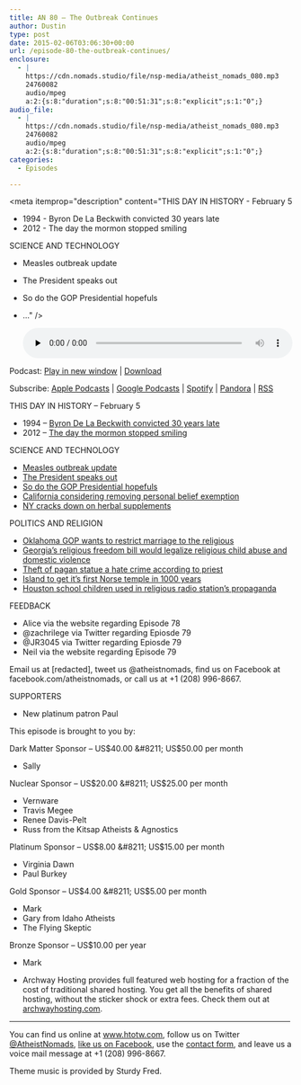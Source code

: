 ```yaml
---
title: AN 80 – The Outbreak Continues
author: Dustin
type: post
date: 2015-02-06T03:06:30+00:00
url: /episode-80-the-outbreak-continues/
enclosure:
  - |
    https://cdn.nomads.studio/file/nsp-media/atheist_nomads_080.mp3
    24760082
    audio/mpeg
    a:2:{s:8:"duration";s:8:"00:51:31";s:8:"explicit";s:1:"0";}
audio_file:
  - |
    https://cdn.nomads.studio/file/nsp-media/atheist_nomads_080.mp3
    24760082
    audio/mpeg
    a:2:{s:8:"duration";s:8:"00:51:31";s:8:"explicit";s:1:"0";}
categories:
  - Episodes

---
```

<div itemscope itemtype="http://schema.org/AudioObject">
  <meta itemprop="name" content="Episode 80 &#8211; The Outbreak Continues" />
  
  <meta itemprop="uploadDate" content="2015-02-05T20:06:30-07:00" />
  
  <meta itemprop="encodingFormat" content="audio/mpeg" />
  
  <meta itemprop="duration" content="PT51M31S" />
  
  <meta itemprop="description" content="THIS DAY IN HISTORY - February 5

* 1994 - Byron De La Beckwith convicted 30 years late
* 2012 - The day the mormon stopped smiling

SCIENCE AND TECHNOLOGY

* Measles outbreak update
* The President speaks out
* So do the GOP Presidential hopefuls
* ..." />
  
  <meta itemprop="contentUrl" content="https://dts.podtrac.com/redirect.mp3/cdn.nomads.studio/file/nsp-media/atheist_nomads_080.mp3" />
  
  <meta itemprop="contentSize" content="23.6" />
  </p> 
  
  <div class="powerpress_player" id="powerpress_player_8335">
    <audio class="wp-audio-shortcode" id="audio-5158-79" preload="none" style="width: 100%;" controls="controls"><source type="audio/mpeg" src="https://dts.podtrac.com/redirect.mp3/cdn.nomads.studio/file/nsp-media/atheist_nomads_080.mp3?_=79" /><a href="https://dts.podtrac.com/redirect.mp3/cdn.nomads.studio/file/nsp-media/atheist_nomads_080.mp3">https://dts.podtrac.com/redirect.mp3/cdn.nomads.studio/file/nsp-media/atheist_nomads_080.mp3</a></audio>
  </div>
</div>

<p class="powerpress_links powerpress_links_mp3">
  Podcast: <a href="https://dts.podtrac.com/redirect.mp3/cdn.nomads.studio/file/nsp-media/atheist_nomads_080.mp3" class="powerpress_link_pinw" target="_blank" title="Play in new window" onclick="return powerpress_pinw('https://htotw.com/?powerpress_pinw=5158-podcast');" rel="nofollow">Play in new window</a> | <a href="https://dts.podtrac.com/redirect.mp3/cdn.nomads.studio/file/nsp-media/atheist_nomads_080.mp3" class="powerpress_link_d" title="Download" rel="nofollow" download="atheist_nomads_080.mp3">Download</a>
</p>

<p class="powerpress_links powerpress_subscribe_links">
  Subscribe: <a href="https://podcasts.apple.com/us/podcast/humanists-take-on-the-world/id530050098?mt=2&ls=1" class="powerpress_link_subscribe powerpress_link_subscribe_itunes" target="_blank" title="Subscribe on Apple Podcasts" rel="nofollow">Apple Podcasts</a> | <a href="https://www.google.com/podcasts?feed=aHR0cDovL2F0aGVpc3Rub21hZHMubGlic3luLmNvbS9yc3M%3D" class="powerpress_link_subscribe powerpress_link_subscribe_googleplay" target="_blank" title="Subscribe on Google Podcasts" rel="nofollow">Google Podcasts</a> | <a href="https://open.spotify.com/show/3LzK2xZGike6Tc1GEMtMbr?si=LieN9SNuTpq96smuaUsH8A" class="powerpress_link_subscribe powerpress_link_subscribe_spotify" target="_blank" title="Subscribe on Spotify" rel="nofollow">Spotify</a> | <a href="https://www.pandora.com/podcast/atheist-nomads/PC:10122?corr=62071012&part=ug" class="powerpress_link_subscribe powerpress_link_subscribe_pandora" target="_blank" title="Subscribe on Pandora" rel="nofollow">Pandora</a> | <a href="https://htotw.com/feed/podcast/" class="powerpress_link_subscribe powerpress_link_subscribe_rss" target="_blank" title="Subscribe via RSS" rel="nofollow">RSS</a>
</p>

THIS DAY IN HISTORY &#8211; February 5

* 1994 &#8211; <a href="http://www.history.com/this-day-in-history/beckwith-convicted-of-killing-medgar-evers" target="_blank" rel="noopener">Byron De La Beckwith convicted 30 years late</a>  
* 2012 &#8211; <a href="http://www.history.com/this-day-in-history/husband-of-missing-utah-woman-kills-self-and-two-young-sons" target="_blank" rel="noopener">The day the mormon stopped smiling</a>

SCIENCE AND TECHNOLOGY

* <a href="http://www.washingtonpost.com/news/post-nation/wp/2015/02/02/more-than-100-confirmed-cases-of-measles-in-the-u-s/" target="_blank" rel="noopener">Measles outbreak update</a>  
* <a href="http://www.washingtonpost.com/news/morning-mix/wp/2015/02/02/get-your-kids-vaccinated-obama-tells-parents-doubting-indisputable-science/" target="_blank" rel="noopener">The President speaks out</a>  
* <a href="http://www.nbcnews.com/politics/elections/rand-paul-vaccines-can-lead-mental-disorders-n298821" target="_blank" rel="noopener">So do the GOP Presidential hopefuls</a>  
* <a href="http://www.mercurynews.com/health/ci_27458564/legislation-introduced-repeal-opt-out-provision-vaccination-law" target="_blank" rel="noopener">California considering removing personal belief exemption</a>  
* <a href="http://www.syracuse.com/news/index.ssf/2015/02/whats_in_your_herbal_supplement_contaminants_often_substituted_for_herbs_investi.html" target="_blank" rel="noopener">NY cracks down on herbal supplements</a>

POLITICS AND RELIGION

* <a href="http://www.kswo.com/story/27918885/proposed-bill-would-end-marriage-licenses" target="_blank" rel="noopener">Oklahoma GOP wants to restrict marriage to the religious</a>  
* <a href="http://www.macon.com/2015/01/18/3536822_your-say-religious-freedom-bill.html?rh=1" target="_blank" rel="noopener">Georgia’s religious freedom bill would legalize religious child abuse and domestic violence</a>  
* <a href="http://www.londonderrysentinel.co.uk/news/local-news/manannan-mac-lir-pagan-priest-says-statue-theft-a-hate-crime-1-6543319" target="_blank" rel="noopener">Theft of pagan statue a hate crime according to priest</a>  
* <a href="http://www.theglobeandmail.com/news/world/a-new-guard-for-asgard-iceland-building-first-temple-to-norse-gods-in-1000-years/article22743857/" target="_blank" rel="noopener">Island to get it’s first Norse temple in 1000 years</a>  
* <a href="https://www.change.org/p/humble-independent-school-district-stop-allowing-religious-media-outlets-to-use-students-to-promote-their-agenda-under-the-guise-of-being-patriotic-on-christ-based-media-outlets-and-subjecting-them-to-proselytizing-by-displaying-the-promise-and-logo-?just_created=true" target="_blank" rel="noopener">Houston school children used in religious radio station’s propaganda</a>

FEEDBACK

* Alice via the website regarding Episode 78  
* @zachrilege via Twitter regarding Epiosde 79  
* @JR3045 via Twitter regarding Epiosde 79  
* Neil via the website regarding Episode 79

Email us at [redacted], tweet us @atheistnomads, find us on Facebook at facebook.com/atheistnomads, or call us at +1 (208) 996-8667.

SUPPORTERS

* New platinum patron Paul

This episode is brought to you by:

Dark Matter Sponsor &#8211; US$40.00 &#8211; US$50.00 per month  
* Sally

Nuclear Sponsor &#8211; US$20.00 &#8211; US$25.00 per month  
* Vernware  
* Travis Megee  
* Renee Davis-Pelt  
* Russ from the Kitsap Atheists & Agnostics

Platinum Sponsor – US$8.00 &#8211; US$15.00 per month  
* Virginia Dawn  
* Paul Burkey

Gold Sponsor – US$4.00 &#8211; US$5.00 per month  
* Mark  
* Gary from Idaho Atheists  
* The Flying Skeptic

Bronze Sponsor &#8211; US$10.00 per year  
* Mark

* Archway Hosting provides full featured web hosting for a fraction of the cost of traditional shared hosting. You get all the benefits of shared hosting, without the sticker shock or extra fees. Check them out at <a href="http://archwayhosting.com/" target="_blank" rel="noopener">archwayhosting.com</a>.

<hr width="500" />

You can find us online at <a href="https://www.htotw.com/" target="_blank" rel="noopener">www.htotw.com</a>, follow us on Twitter <a href="https://htotw.com/twitter" target="_blank" rel="noopener">@AtheistNomads</a>, <a href="https://htotw.com/facebook" target="_blank" rel="noopener">like us on Facebook</a>, use the [contact form](https://htotw.com/contact), and leave us a voice mail message at +1 (208) 996-8667.

Theme music is provided by Sturdy Fred.